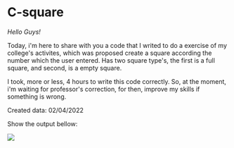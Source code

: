 # C-square
 *Hello Guys!*

 Today, i'm here to share with you a code that I writed to do a exercise of my college's activites, which was proposed create a square according the number which the user entered. Has two square type's, the first is a full square, and second, is a empty square.

 I took, more or less, 4 hours to write this code correctly. So, at the moment, i'm waiting for professor's correction, for then, improve my skills if something is wrong.

 Created data: 02/04/2022

 Show the output bellow:
 <div align="top_right">
 <img src="https://user-images.githubusercontent.com/92998253/161364438-87669f16-1433-4f63-a6b4-be90341c70fe.png" width="" />
 </div>
